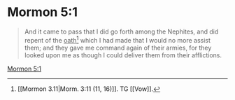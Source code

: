 # Mormon 5:1

> And it came to pass that I did go forth among the Nephites, and did repent of the <u>oath</u>[^a] which I had made that I would no more assist them; and they gave me command again of their armies, for they looked upon me as though I could deliver them from their afflictions.

[Mormon 5:1](https://www.churchofjesuschrist.org/study/scriptures/bofm/morm/5?lang=eng&id=p1#p1)


[^a]: [[Mormon 3.11|Morm. 3:11 (11, 16)]]. TG [[Vow]].
